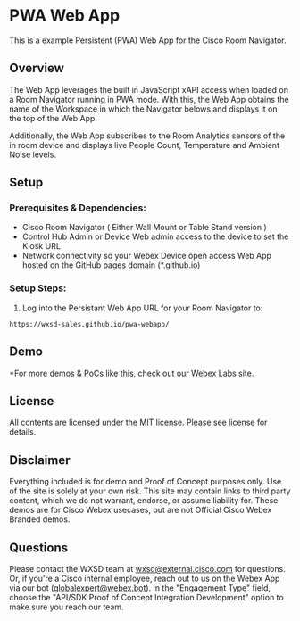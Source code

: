 # PWA Web App

This is a example Persistent (PWA) Web App for the Cisco Room Navigator. 

## Overview

The Web App leverages the built in JavaScript xAPI access when loaded on a Room Navigator running in PWA mode. With this, the Web App obtains the name of the Workspace in which the Navigator belows and displays it on the top of the Web App.

Additionally, the Web App subscribes to the Room Analytics sensors of the in room device and displays live People Count, Temperature and Ambient Noise levels.


## Setup

### Prerequisites & Dependencies: 

- Cisco Room Navigator ( Either Wall Mount or Table Stand version )
- Control Hub Admin or Device Web admin access to the device to set the Kiosk URL
- Network connectivity so your Webex Device open access Web App hosted on the GitHub pages domain (*.github.io)

### Setup Steps:

1. Log into the Persistant Web App URL for your Room Navigator to:
```
https://wxsd-sales.github.io/pwa-webapp/
```
    
## Demo

*For more demos & PoCs like this, check out our [Webex Labs site](https://collabtoolbox.cisco.com/webex-labs).

## License
<!-- MAKE SURE an MIT license is included in your Repository. If another license is needed, verify with management. This is for legal reasons.--> 

<!-- Keep the following statement -->
All contents are licensed under the MIT license. Please see [license](LICENSE) for details.


## Disclaimer
<!-- Keep the following here -->  
Everything included is for demo and Proof of Concept purposes only. Use of the site is solely at your own risk. This site may contain links to third party content, which we do not warrant, endorse, or assume liability for. These demos are for Cisco Webex usecases, but are not Official Cisco Webex Branded demos.


## Questions
Please contact the WXSD team at [wxsd@external.cisco.com](mailto:wxsd@external.cisco.com?subject=pwa-webapp) for questions. Or, if you're a Cisco internal employee, reach out to us on the Webex App via our bot (globalexpert@webex.bot). In the "Engagement Type" field, choose the "API/SDK Proof of Concept Integration Development" option to make sure you reach our team. 
